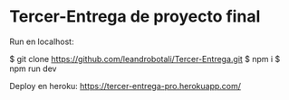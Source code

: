 # Tercer-Entrega de proyecto final

Run en localhost:

  $ git clone https://github.com/leandrobotali/Tercer-Entrega.git
  $ npm i
  $ npm run dev

Deploy en heroku:
  https://tercer-entrega-pro.herokuapp.com/
